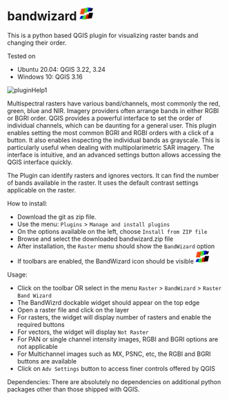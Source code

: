 # bandwizard ![icon](https://github.com/ImagineerBS/bandwizard/blob/main/icon.png)

This is a python based QGIS plugin for visualizing raster bands and changing their order. 

Tested on 
* Ubuntu 20.04: QGIS 3.22, 3.24 
* Windows 10: QGIS 3.16


![pluginHelp1](https://github.com/ImagineerBS/bandwizard/assets/157699541/b74d36b2-a031-4c9d-adae-6ebbe4aca526)

Multispectral rasters have various band/channels, most commonly the red, green, blue and NIR. Imagery providers often arrange bands in either RGBI or BGRI order. QGIS provides a powerful interface to set the order of individual channels, which can be daunting for a general user. This plugin enables setting the most common BGRI and RGBI orders with a click of a button. It also enables inspecting the individual bands as grayscale. This is particularly useful when dealing with multipolarimetric SAR imagery. The interface is intuitive, and an advanced settings button allows accessing the QGIS interface quickly.

The Plugin can identify rasters and ignores vectors. It can find the number of bands available in the raster. It uses the default contrast settings applicable on the raster.

How to install:
* Download the git as zip file.
* Use the menu: ``Plugins`` > ``Manage and install plugins``
* On the options available on the left, choose ``Install from ZIP file``
* Browse and select the downloaded bandwizard.zip file
* After installation, the ``Raster`` menu should show the ``BandWizard`` option
* If toolbars are enabled, the BandWizard icon should be visible ![icon](https://github.com/ImagineerBS/bandwizard/blob/main/icon.png)


Usage:
* Click on the toolbar OR select in the menu ``Raster`` > ``BandWizard`` > ``Raster Band Wizard``
* The BandWizrd dockable widget should appear on the top edge 
* Open a raster file and click on the layer
* For rasters, the widget will display number of rasters and enable the required buttons
* For vectors, the widget will display ``Not Raster``
* For PAN or single channel intensity images, RGBI and BGRI options are not applicable
* For Multichannel images such as MX, PSNC, etc, the RGBI and BGRI buttons are available
* Click on ``Adv Settings`` button to access finer controls offered by QGIS

Dependencies:
There are absolutely no dependencies on additional python packages other than those shipped with QGIS.

